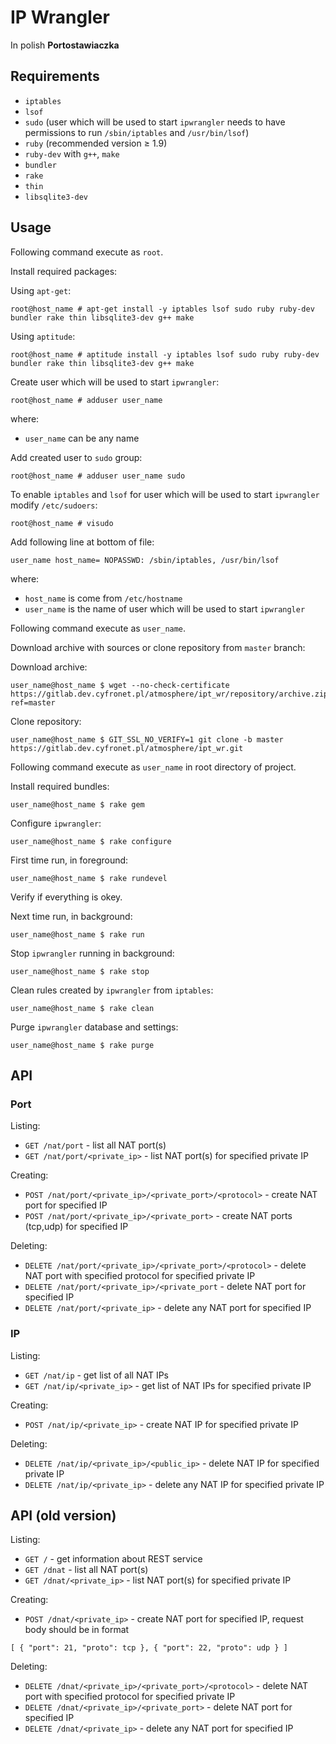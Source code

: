 # IP Wrangler

In polish __Portostawiaczka__

## Requirements

* `iptables`
* `lsof`
* `sudo` (user which will be used to start `ipwrangler` needs to have permissions to run `/sbin/iptables` and `/usr/bin/lsof`)
* `ruby` (recommended version ≥ 1.9)
* `ruby-dev` with `g++`, `make`
* `bundler`
* `rake`
* `thin`
* `libsqlite3-dev`

## Usage

Following command execute as `root`.

Install required packages:

Using `apt-get`:

    root@host_name # apt-get install -y iptables lsof sudo ruby ruby-dev bundler rake thin libsqlite3-dev g++ make

Using `aptitude`:

    root@host_name # aptitude install -y iptables lsof sudo ruby ruby-dev bundler rake thin libsqlite3-dev g++ make

Create user which will be used to start `ipwrangler`:

    root@host_name # adduser user_name

where:

* `user_name` can be any name

Add created user to `sudo` group:

    root@host_name # adduser user_name sudo

To enable `iptables` and `lsof` for user which will be used to start `ipwrangler` modify `/etc/sudoers`:

    root@host_name # visudo

Add following line at bottom of file:

    user_name host_name= NOPASSWD: /sbin/iptables, /usr/bin/lsof

where:

* `host_name` is come from `/etc/hostname`
* `user_name` is the name of user which will be used to start `ipwrangler`

Following command execute as `user_name`.

Download archive with sources or clone repository from `master` branch:

Download archive:

    user_name@host_name $ wget --no-check-certificate https://gitlab.dev.cyfronet.pl/atmosphere/ipt_wr/repository/archive.zip?ref=master

Clone repository:

    user_name@host_name $ GIT_SSL_NO_VERIFY=1 git clone -b master https://gitlab.dev.cyfronet.pl/atmosphere/ipt_wr.git

Following command execute as `user_name` in root directory of project.

Install required bundles:

    user_name@host_name $ rake gem

Configure `ipwrangler`:

    user_name@host_name $ rake configure

First time run, in foreground:

    user_name@host_name $ rake rundevel

Verify if everything is okey.

Next time run, in background:

    user_name@host_name $ rake run

Stop `ipwrangler` running in background:

    user_name@host_name $ rake stop

Clean rules created by `ipwrangler` from `iptables`:

    user_name@host_name $ rake clean

Purge `ipwrangler` database and settings:

    user_name@host_name $ rake purge

## API

### Port

Listing:

* `GET /nat/port` - list all NAT port(s)
* `GET /nat/port/<private_ip>` - list NAT port(s) for specified private IP

Creating:

* `POST /nat/port/<private_ip>/<private_port>/<protocol>` - create NAT port for specified IP
* `POST /nat/port/<private_ip>/<private_port>` - create NAT ports (tcp,udp) for specified IP

Deleting:

* `DELETE /nat/port/<private_ip>/<private_port>/<protocol>` - delete NAT port with specified protocol for specified private IP
* `DELETE /nat/port/<private_ip>/<private_port` - delete NAT port for specified IP
* `DELETE /nat/port/<private_ip>` - delete any NAT port for specified IP

### IP

Listing:

* `GET /nat/ip` - get list of all NAT IPs
* `GET /nat/ip/<private_ip>` - get list of NAT IPs for specified private IP

Creating:

* `POST /nat/ip/<private_ip>` - create NAT IP for specified private IP

Deleting:

* `DELETE /nat/ip/<private_ip>/<public_ip>` - delete NAT IP for specified private IP
* `DELETE /nat/ip/<private_ip>` - delete any NAT IP for specified private IP

## API (old version)

Listing:

* `GET /` - get information about REST service
* `GET /dnat` - list all NAT port(s)
* `GET /dnat/<private_ip>` - list NAT port(s) for specified private IP

Creating:

* `POST /dnat/<private_ip>` - create NAT port for specified IP, request body should be in format

`
    [
        {
            "port": 21,
            "proto": tcp
        },
        {
            "port": 22,
            "proto": udp
        }
    ]
`

Deleting:

* `DELETE /dnat/<private_ip>/<private_port>/<protocol>` - delete NAT port with specified protocol for specified private IP
* `DELETE /dnat/<private_ip>/<private_port>` - delete NAT port for specified IP
* `DELETE /dnat/<private_ip>` - delete any NAT port for specified IP
